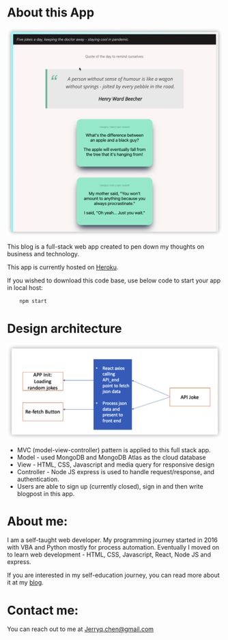 
# About this App

![App UI](https://github.com/Jerrysuper123/reactProject1/blob/main/project1/App.png)

This blog is a full-stack web app created to pen down my thoughts on business and technology.

This app is currently hosted on [Heroku](https://vast-ocean-04071.herokuapp.com/).

If you wished to download this code base, use below code to start your app in local host:

```bash
    npm start
```

# Design architecture

![design](https://github.com/Jerrysuper123/reactProject1/blob/main/project1/jokeApp.png)

* MVC (model-view-controller) pattern is applied to this full stack app.
* Model - used MongoDB and MongoDB Atlas as the cloud database
* View - HTML, CSS, Javascript and media query for responsive design
* Controller - Node JS express is used to handle request/response, and authentication.
* Users are able to sign up (currently closed), sign in and then write blogpost in this app.

# About me:
I am a self-taught web developer. My programming journey started in 2016 with VBA and Python mostly for process automation. Eventually I moved on to learn web development - HTML, CSS, Javascript, React, Node JS and express.

If you are interested in my self-education journey, you can read more about it at my [blog](https://vast-ocean-04071.herokuapp.com/post/615af8cff0f2fe5438fb200d). 

# Contact me:
You can reach out to me at Jerryq.chen@gmail.com

